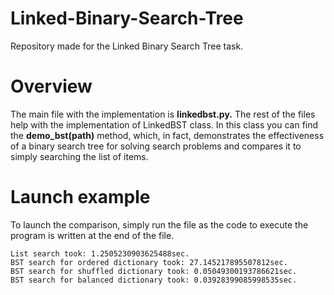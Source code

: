 # Linked-Binary-Search-Tree
Repository made for the Linked Binary Search Tree task.

# Overview
The main file with the implementation is **linkedbst.py.**
The rest of the files help with the implementation of LinkedBST class.
In this class you can find the **demo_bst(path)** method, which, in fact, demonstrates the effectiveness of a binary search tree for solving search problems and compares it to simply searching the list of items.

# Launch example

To launch the comparison, simply run the file as the code to execute the program is written at the end of the file.

```
List search took: 1.2505230903625488sec. 
BST search for ordered dictionary took: 27.145217895507812sec.
BST search for shuffled dictionary took: 0.05049300193786621sec. 
BST search for balanced dictionary took: 0.03928399085998535sec.
```